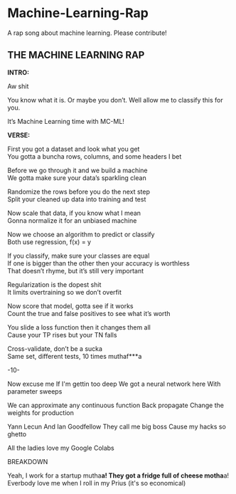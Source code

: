 # Machine-Learning-Rap
 A rap song about machine learning.  Please contribute!

## THE MACHINE LEARNING RAP

**INTRO:**

Aw shit

You know what it is.  Or maybe you don’t.  Well allow me to classify this for you.

It’s Machine Learning time with MC-ML!

**VERSE:**

First you got a dataset 
and look what you get  
You gotta a buncha rows, columns, 
and some headers I bet


Before we go through it 
and we build a machine  
We gotta make sure your data’s 
sparkling clean  


Randomize the rows before you 
do the next step  
Split your cleaned up data 
into training and test


Now scale that data, 
if you know what I mean  
Gonna normalize it 
for an unbiased machine


Now we choose an algorithm 
to predict or classify  
Both use regression, f(x) = y


If you classify, 
make sure your classes are equal  
If one is bigger than the other then your accuracy is worthless  
That doesn’t rhyme, but it’s still very important


Regularization 
is the dopest shit  
It limits overtraining 
so we don’t overfit


Now score that model, 
gotta see if it works  
Count the true and false positives 
to see what it’s worth


You slide a loss function 
then it changes them all  
Cause your TP rises 
but your TN falls


Cross-validate, 
don’t be a sucka  
Same set, different tests, 
10 times muthaf***a

-10-

Now excuse me
If I'm gettin too deep
We got a neural network here
With parameter sweeps


We can approximate any 
continuous function
Back propagate
Change the weights for production


Yann Lecun
And Ian Goodfellow
They call me big boss
Cause my hacks so ghetto


All the ladies love my
Google Colabs

BREAKDOWN

Yeah, I work for a startup mutha**a!
They got a fridge full of cheese motha**a!
Everbody love me when I roll in my Prius (it's so economical)
